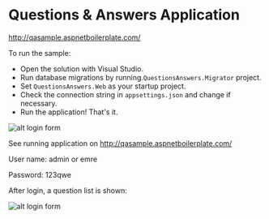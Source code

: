 

# Questions & Answers Application

http://qasample.aspnetboilerplate.com/

To run the sample:

- Open the solution with Visual Studio.
- Run database migrations by running.`QuestionsAnswers.Migrator` project.
- Set `QuestionsAnswers.Web` as your startup project.
- Check the connection string in `appsettings.json` and change if necessary.
- Run the application! That's it. 
 
![alt login form](https://raw.githubusercontent.com/aspnetboilerplate/questions-answers/master/doc/login-form.png)

See running application on http://qasample.aspnetboilerplate.com/

User name: admin or emre

Password: 123qwe

After login, a question list is shown:

![alt login form](https://raw.githubusercontent.com/aspnetboilerplate/questions-answers/master/doc/question-list.png)
